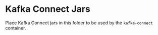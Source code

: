 # Kafka Connect Jars

Place Kafka Connect jars in this folder to be used by the `kafka-connect` container.
